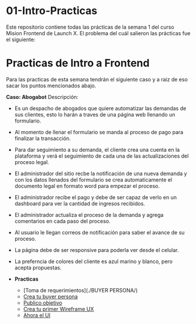 # 01-Intro-Practicas
Este repositorio contiene todas las prácticas de la semana 1 del curso Mision Frontend de Launch X.
El problema del cuál salieron las prácticas fue el siguiente:

# Practicas de Intro a Frontend

Para las practicas de esta semana tendrán el siguiente caso y a raiz de eso sacar los puntos mencionados abajo.

**Caso: Abogabot**
Descripción: 
- Es un despacho de abogados que quiere automatizar las demandas de sus clientes, esto lo harán a traves de una página web llenando un formulario.
- Al momento de llenar el formulario se manda al proceso de pago para finalizar la transacción.
- Para dar seguimiento a su demanda, el cliente crea una cuenta en la plataforma y verá el seguimiento de cada una de las actualizaciones del proceso legal.
- El administrador del sitio recbe la notificación de una nueva demanda y con los datos llenados del formulario se crea automaticamente el documento  legal en formato word para empezar el proceso.
- El administrador recibe el pago y debe de ser capaz de verlo en un dashboard para ver la cantidad de ingresos recibidos.
- El administrador actualiza el proceso de la demanda y agrega comentarios en cada paso del proceso.
- Al usuario le llegan correos de notificación para saber el avance de su proceso.
- La página debe de ser responsive para poderla ver desde el celular.
- La preferncia de colores del cliente es azul marino y blanco, pero acepta propuestas.


- **Practicas**
	- [Toma de requerimientos](./BUYER PERSONA/)
    - [Crea tu buyer persona](./2.-buyerPersona.md)
	- [Publico objetivo](./3.-publicoObjetivo.md)
	- [Crea tu primer Wireframe UX](./4.-wireframe.md)
	- [Ahora el UI](./5.-ui.md)
